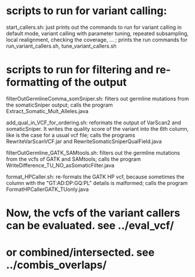 ###
# scripts to run for variant calling:
start_callers.sh: just prints out the commands to run for variant calling in default mode, variant calling with parameter tuning, repeated subsampling, local realignment, checking the coverage, ... ; prints the run commands for run_variant_callers.sh, tune_variant_callers.sh

###
# scripts to run for filtering and re-formatting of the output
filterOutGermlineComma_somSniper.sh: filters out germline mutations from the somaticSniper output; calls the program Extract_Somatic_Mult_Alleles.java

add_qual_in_VCF_for_ordering.sh: reformats the output of VarScan2 and somaticSniper. It writes the quality score of the variant into the 6th column, like is the case for a usual vcf file; calls the programs RewriteVarScanVCF.jar and RewriteSomaticSniperQualField.java

filterOutGermline_GATK_SAMtools.sh: filters out the germline mutations from the vcfs of GATK and SAMtools; calls the program WriteDifference_TU_NO_asSomaticFilter.java 

format_HPCaller.sh: re-formats the GATK HP vcf, because sometimes the column with the "GT:AD:DP:GQ:PL" details is malformed; calls the program FormatHPCallerGATK_TUonly.java

###
# Now, the vcfs of the variant callers can be evaluated. see ../eval_vcf/

# or combined/intersected. see ../combis_overlaps/
